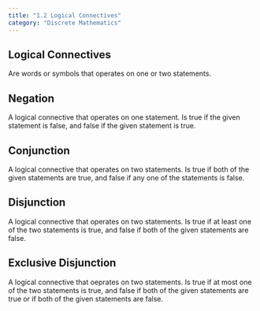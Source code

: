 ```yaml
---
title: "1.2 Logical Connectives"
category: "Discrete Mathematics"
---
```


## Logical Connectives
Are words or symbols that operates on one or two statements.

## Negation
A logical connective that operates on one statement. Is true 
if the given statement is false, and false if the given statement 
is true.

## Conjunction
A logical connective that operates on two statements. Is true 
if both of the given statements are true, and false if any one 
of the statements is false.

## Disjunction
A logical connective that operates on two statements. Is true 
if at least one of the two statements is true, and false if 
both of the given statements are false.

## Exclusive Disjunction
A logical connective that oeprates on two statements. Is true 
if at most one of the two statements is true, and false if 
both of the given statements are true or if both of the given 
statements are false.